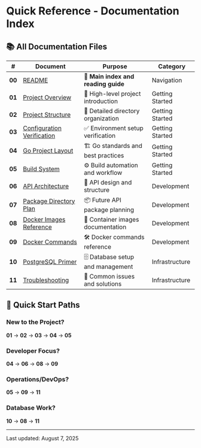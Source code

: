 # Quick Reference - Documentation Index

## 📚 All Documentation Files

| # | Document | Purpose | Category |
|---|----------|---------|----------|
| **00** | [README](00_README.md) | 📖 **Main index and reading guide** | Navigation |
| **01** | [Project Overview](01_project-overview.md) | 🎯 High-level project introduction | Getting Started |
| **02** | [Project Structure](02_project-structure.md) | 📁 Detailed directory organization | Getting Started |
| **03** | [Configuration Verification](03_configuration-verification.md) | ✅ Environment setup verification | Getting Started |
| **04** | [Go Project Layout](04_go-project-layout.md) | 🏗️ Go standards and best practices | Getting Started |
| **05** | [Build System](05_build-system.md) | ⚙️ Build automation and workflow | Getting Started |
| **06** | [API Architecture](06_api-architecture.md) | 🔌 API design and structure | Development |
| **07** | [Package Directory Plan](07_pkg-directory-plan.md) | 📦 Future API package planning | Development |
| **08** | [Docker Images Reference](08_docker-images-reference.md) | 🐳 Container images documentation | Development |
| **09** | [Docker Commands](09_docker-commands.md) | 🛠️ Docker commands reference | Development |
| **10** | [PostgreSQL Primer](10_postgresql-primer.md) | 🗄️ Database setup and management | Infrastructure |
| **11** | [Troubleshooting](11_troubleshooting.md) | 🔧 Common issues and solutions | Infrastructure |

## 🚀 Quick Start Paths

### New to the Project?

**01** → **02** → **03** → **04** → **05**

### Developer Focus?

**04** → **06** → **08** → **09**

### Operations/DevOps?

**05** → **09** → **11**

### Database Work?

**10** → **08** → **11**

---

Last updated: August 7, 2025
